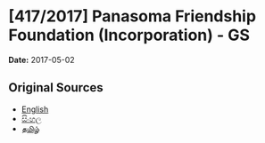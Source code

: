# [417/2017] Panasoma Friendship Foundation (Incorporation) - GS

**Date:** 2017-05-02

## Original Sources

- [English](https://documents.gov.lk/view/bills/2017/5/417-2017_E.pdf)
- [සිංහල](https://documents.gov.lk/view/bills/2017/5/417-2017_S.pdf)
- [தமிழ்](https://documents.gov.lk/view/bills/2017/5/417-2017_T.pdf)
